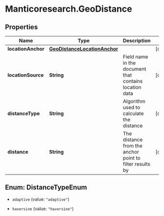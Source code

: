 # Manticoresearch.GeoDistance

## Properties

Name | Type | Description | Notes
------------ | ------------- | ------------- | -------------
**locationAnchor** | [**GeoDistanceLocationAnchor**](GeoDistanceLocationAnchor.md) |  | [optional] 
**locationSource** | **String** | Field name in the document that contains location data | [optional] 
**distanceType** | **String** | Algorithm used to calculate the distance | [optional] 
**distance** | **String** | The distance from the anchor point to filter results by | [optional] 



## Enum: DistanceTypeEnum


* `adaptive` (value: `"adaptive"`)

* `haversine` (value: `"haversine"`)




